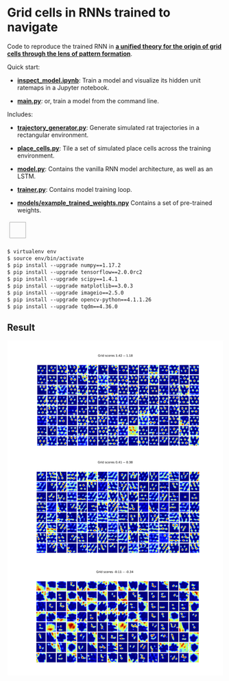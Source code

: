 # Grid cells in RNNs trained to navigate

Code to reproduce the trained RNN in [**a unified theory for the origin of grid cells through the lens of pattern formation**](https://papers.nips.cc/paper/9191-a-unified-theory-for-the-origin-of-grid-cells-through-the-lens-of-pattern-formation). 

Quick start:

* [**inspect_model.ipynb**](inspect_model.ipynb):
  Train a model and visualize its hidden unit ratemaps in a Jupyter notebook. 
 
* [**main.py**](main.py):
  or, train a model from the command line.
  
Includes:

* [**trajectory_generator.py**](trajectory_generator.py):
  Generate simulated rat trajectories in a rectangular environment.

* [**place_cells.py**](place_cells.py):
  Tile a set of simulated place cells across the training environment. 
  
* [**model.py**](model.py):
  Contains the vanilla RNN model architecture, as well as an LSTM.
  
* [**trainer.py**](model.py):
  Contains model training loop.
  
* [**models/example_trained_weights.npy**](models/example_trained_weights.npy)
  Contains a set of pre-trained weights.

<img src="./docs/poisson_spiking.gif" width="48">

```shell
$ virtualenv env
$ source env/bin/activate
$ pip install --upgrade numpy==1.17.2
$ pip install --upgrade tensorflow==2.0.0rc2
$ pip install --upgrade scipy==1.4.1
$ pip install --upgrade matplotlib==3.0.3
$ pip install --upgrade imageio==2.5.0
$ pip install --upgrade opencv-python==4.1.1.26
$ pip install --upgrade tqdm==4.36.0
```

## Result

![grid visualization](./docs/RNNgrids.png)
